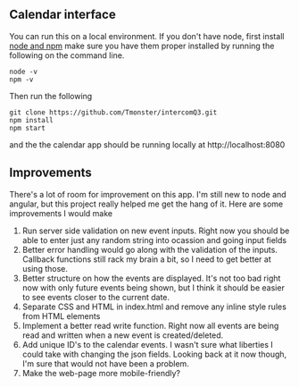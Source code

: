 ## Calendar interface

You can run this on a local environment.
If you don't have node, first install [node and npm](https://www.npmjs.com/get-npm)
make sure you have them proper installed by running the following on the command line.
```
node -v
npm -v
```

Then run the following
```
git clone https://github.com/Tmonster/intercomQ3.git
npm install
npm start
```

and the the calendar app should be running locally at http://localhost:8080

## Improvements
There's a lot of room for improvement on this app. I'm still new to node and angular, but this project really helped me get the hang of it. Here are some improvements I would make

1. Run server side validation on new event inputs. Right now you should be able to enter just any random string into ocassion and going input fields
2. Better error handling would go along with the validation of the inputs. Callback functions still rack my brain a bit, so I need to get better at using those.
3. Better structure on how the events are displayed. It's not too bad right now with only future events being shown, but I think it should be easier to see events closer to the current date.
4. Separate CSS and HTML in index.html and remove any inline style rules from HTML elements
5. Implement a better read write function. Right now all events are being read and written when a new event is created/deleted.
6. Add unique ID's to the calendar events. I wasn't sure what liberties I could take with changing the json fields. Looking back at it now though, I'm sure that would not have been a problem. 
7. Make the web-page more mobile-friendly?

